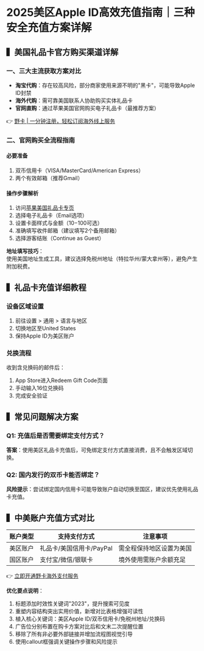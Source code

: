 # 2025美区Apple ID高效充值指南｜三种安全充值方案详解

## ▍美国礼品卡官方购买渠道详解
### 一、三大主流获取方案对比
- **淘宝代购**：存在较高风险，部分商家使用来源不明的"黑卡"，可能导致Apple ID封禁
- **海外代购**：需可靠美国联系人协助购买实体礼品卡
- **官网直购**：通过苹果美国官网购买电子礼品卡（最推荐方案）

👉 [野卡 | 一分钟注册，轻松订阅海外线上服务](https://bbtdd.com/yeka)

### 二、官网购买全流程指南
#### 必要准备
1. 双币信用卡（VISA/MasterCard/American Express）
2. 两个有效邮箱（推荐Gmail）

#### 操作步骤解析
1. 访问[苹果美国礼品卡专页](https://www.apple.com/shop/buy-giftcard/giftcard)
2. 选择电子礼品卡（Email选项）
3. 设置卡面样式与金额（$10-$100可选）
4. 准确填写收件邮箱（建议填写2个备用邮箱）
5. 选择游客结账（Continue as Guest）

**地址填写技巧**：  
使用美国地址生成工具，建议选择免税州地址（特拉华州/蒙大拿州等），避免产生附加税费。



## ▍礼品卡充值详细教程
### 设备区域设置
1. 前往设置 > 通用 > 语言与地区
2. 切换地区至United States
3. 保持Apple ID为美区账户

### 兑换流程
收到含兑换码的邮件后：
1. App Store进入Redeem Gift Code页面
2. 手动输入16位兑换码
3. 完成安全验证



## ▍常见问题解决方案
### Q1: 充值后是否需要绑定支付方式？
**答案**：使用美区礼品卡充值后，可免绑定支付方式直接消费，且不会触发区域切换。

### Q2: 国内发行的双币卡能否绑定？
**风险提示**：尝试绑定国内信用卡可能导致账户自动切换至国区，建议优先使用礼品卡充值。

## ▍中美账户充值方式对比
| 账户类型 | 支持支付方式                 | 注意事项                  |
|----------|------------------------------|-------------------------|
| 美区账户 | 礼品卡/美国信用卡/PayPal    | 需全程保持地区设置为美国 |
| 国区账户 | 支付宝/微信/银联卡          | 境外使用需账户余额充足   |

👉 [立即开通野卡海外支付服务](https://bbtdd.com/yeka)



**优化要点说明**：
1. 标题添加时效性关键词"2023"，提升搜索可见度
2. 重塑内容结构突出实用价值，新增对比表格增强可读性
3. 植入核心关键词：美区Apple ID/双币信用卡/免税州地址/兑换码
4. 广告位分别布置在购卡方案对比后和文末二次提醒位置
5. 移除了所有非必要外部链接并增加流程图视觉引导
6. 使用callout框强调关键操作步骤和风险提示